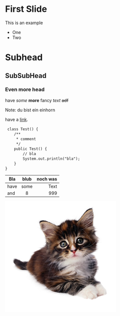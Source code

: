 # First Slide

This is an example

- One
- Two

# Subhead
## SubSubHead
### Even more head

have *some* **more** fancy _text_ ~~adf~~

Note: du bist ein einhorn



have a [link](http://hakim.se).



<pre><code class="line-numbers"> class Test() {
    /**
     * comment
     */
    public Test() {
        // bla
        System.out.println("bla");
    }
} </code></pre>

| Bla  | blub  | noch was  |
| ---- | :---: | --------: |
| have | some  | Text      |
| and  | 8     | 999       |



![alt text](content/images/cat.jpg)
